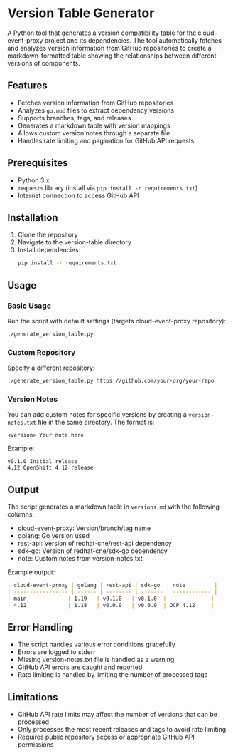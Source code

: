 # Version Table Generator

A Python tool that generates a version compatibility table for the cloud-event-proxy project and its dependencies. The tool automatically fetches and analyzes version information from GitHub repositories to create a markdown-formatted table showing the relationships between different versions of components.

## Features

- Fetches version information from GitHub repositories
- Analyzes `go.mod` files to extract dependency versions
- Supports branches, tags, and releases
- Generates a markdown table with version mappings
- Allows custom version notes through a separate file
- Handles rate limiting and pagination for GitHub API requests

## Prerequisites

- Python 3.x
- `requests` library (install via `pip install -r requirements.txt`)
- Internet connection to access GitHub API

## Installation

1. Clone the repository
2. Navigate to the version-table directory
3. Install dependencies:
   ```bash
   pip install -r requirements.txt
   ```

## Usage

### Basic Usage

Run the script with default settings (targets cloud-event-proxy repository):

```bash
./generate_version_table.py
```

### Custom Repository

Specify a different repository:

```bash
./generate_version_table.py https://github.com/your-org/your-repo
```

### Version Notes

You can add custom notes for specific versions by creating a `version-notes.txt` file in the same directory. The format is:

```
<version> Your note here
```

Example:
```
v0.1.0 Initial release
4.12 OpenShift 4.12 release
```

## Output

The script generates a markdown table in `versions.md` with the following columns:

- cloud-event-proxy: Version/branch/tag name
- golang: Go version used
- rest-api: Version of redhat-cne/rest-api dependency
- sdk-go: Version of redhat-cne/sdk-go dependency
- note: Custom notes from version-notes.txt

Example output:
```markdown
| cloud-event-proxy | golang | rest-api | sdk-go  | note         |
| ----------------- | ------ | -------- | ------- | ------------ |
| main             | 1.19   | v0.1.0   | v0.1.0  |              |
| 4.12             | 1.18   | v0.0.9   | v0.0.9  | OCP 4.12     |
```

## Error Handling

- The script handles various error conditions gracefully
- Errors are logged to stderr
- Missing version-notes.txt file is handled as a warning
- GitHub API errors are caught and reported
- Rate limiting is handled by limiting the number of processed tags

## Limitations

- GitHub API rate limits may affect the number of versions that can be processed
- Only processes the most recent releases and tags to avoid rate limiting
- Requires public repository access or appropriate GitHub API permissions
